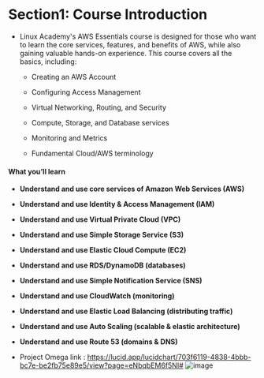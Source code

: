 # Section1: Course Introduction

* Linux Academy's AWS Essentials course is designed for those who want to learn the core services, features, and benefits of AWS, while also gaining valuable hands-on experience.  This course covers all the basics, including:

  * Creating an AWS Account

  * Configuring Access Management

  * Virtual Networking, Routing, and Security

  * Compute, Storage, and Database services

  * Monitoring and Metrics

  * Fundamental Cloud/AWS terminology

#### What you’ll learn

* **Understand and use core services of Amazon Web Services (AWS)**
* **Understand and use Identity & Access Management (IAM)**
* **Understand and use Virtual Private Cloud (VPC)**
* **Understand and use Simple Storage Service (S3)**
* **Understand and use Elastic Cloud Compute (EC2)**
* **Understand and use RDS/DynamoDB (databases)**
* **Understand and use Simple Notification Service (SNS)**
* **Understand and use CloudWatch (monitoring)**
* **Understand and use Elastic Load Balancing (distributing traffic)**
* **Understand and use Auto Scaling (scalable & elastic architecture)**
* **Understand and use Route 53 (domains & DNS)**

* Project Omega link : https://lucid.app/lucidchart/703f6119-4838-4bbb-bc7e-be2fb75e89e5/view?page=eNbqbEM6f5NI#
![image](https://user-images.githubusercontent.com/40323661/176062168-0b953e34-68ae-4e61-bd1a-a8b65b98de56.png)
